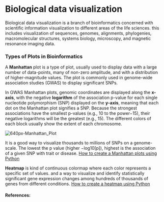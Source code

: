 # Biological data visualization

Biological data visualization is a branch of bioinformatics concerned with scientific information visualization to different areas of the life sciences. this includes visualization of sequences, genomes, alignments, phylogenies, macromolecular structures, systems biology, microscopy, and magnetic resonance imaging data.

### Types of Plots in Bioinformatics
A **Manhattan** plot is a type of plot, usually used to display data with a large number of data-points, many of non-zero amplitude, and with a distribution of higher-magnitude values. The plot is commonly used in genome-wide association studies (GWAS) to display significant SNPs.

In GWAS Manhattan plots, genomic coordinates are displayed along the **x-axis**, with the negative **logarithm** of the association p-value for each single nucleotide polymorphism (SNP) displayed on the **y-axis**, meaning that each dot on the Manhattan plot signifies a SNP. Because the strongest associations have the smallest p-values (e.g., 10 to the power−15), their negative logarithms will be the greatest (e.g., 15). The different colors of each block usually show the extent of each chromosome. 

![640px-Manhattan_Plot](https://user-images.githubusercontent.com/97247515/163194650-eaacabb0-425d-4788-993f-aa4652b46348.png)

It is a good way to visualize thousands to millions of SNPs on a genome-scale. The lowest the p value (higher −log10[p]), highest is the association of a given SNP with trait or disease.
[How to create a Manhattan plots using Python]()

**Heatmap** is kind of continuous colormap where each color represents a specific set of values. and a way to visualize and identify statistically significant gene expression changes among hundreds of thousands of genes from different conditions. 
[How to create a heatmap using Python]()

#### References:
